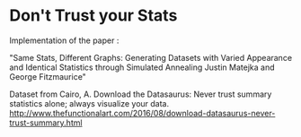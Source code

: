 # Don't Trust your Stats

Implementation of the paper :

"Same Stats, Different Graphs: Generating Datasets with Varied Appearance and Identical Statistics through Simulated Annealing Justin Matejka and George Fitzmaurice"

Dataset from
Cairo, A. Download the Datasaurus: Never trust summary statistics alone; always visualize your data. http://www.thefunctionalart.com/2016/08/download-datasaurus-never-trust-summary.html

